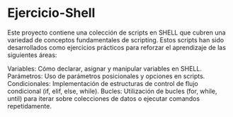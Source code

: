 # Ejercicio-Shell

Este proyecto contiene una colección de scripts en SHELL que cubren una variedad de conceptos fundamentales de scripting. Estos scripts han sido desarrollados como ejercicios prácticos para reforzar el aprendizaje de las siguientes áreas:

Variables: Cómo declarar, asignar y manipular variables en SHELL.
Parámetros: Uso de parámetros posicionales y opciones en scripts.
Condicionales: Implementación de estructuras de control de flujo condicional (if, elif, else, while).
Bucles: Utilización de bucles (for, while, until) para iterar sobre colecciones de datos o ejecutar comandos repetidamente.

